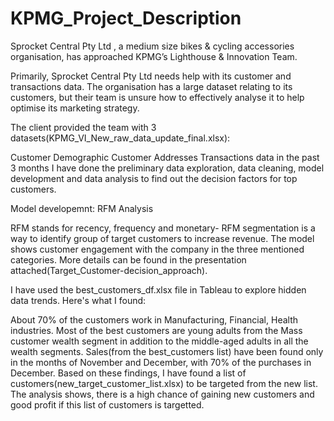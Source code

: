 # KPMG_Project_Description

Sprocket Central Pty Ltd , a medium size bikes & cycling accessories organisation, has approached KPMG’s Lighthouse & Innovation Team.

Primarily, Sprocket Central Pty Ltd needs help with its customer and transactions data. The organisation has a large dataset relating to its customers, but their team is unsure how to effectively analyse it to help optimise its marketing strategy.

The client provided the team with 3 datasets(KPMG_VI_New_raw_data_update_final.xlsx):

Customer Demographic
Customer Addresses
Transactions data in the past 3 months
I have done the preliminary data exploration, data cleaning, model development and data analysis to find out the decision factors for top customers.

Model developemnt: RFM Analysis

RFM stands for recency, frequency and monetary- RFM segmentation is a way to identify group of target customers to increase revenue.
The model shows customer engagement with the company in the three mentioned categories.
More details can be found in the presentation attached(Target_Customer-decision_approach).

I have used the best_customers_df.xlsx file in Tableau to explore hidden data trends. Here's what I found:

About 70% of the customers work in Manufacturing, Financial, Health industries.
Most of the best customers are young adults from the Mass customer wealth segment in addition to the middle-aged adults in all the wealth segments.
Sales(from the best_customers list) have been found only in the months of November and December, with 70% of the purchases in December.
Based on these findings, I have found a list of customers(new_target_customer_list.xlsx) to be targeted from the new list. The analysis shows, there is a high chance of gaining new customers and good profit if this list of customers is targetted.
